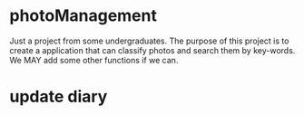 # photoManagement
Just a project from some undergraduates. The purpose of this project is to create a application that can classify photos and search them by key-words. We MAY add some other functions if we can.

# update diary


